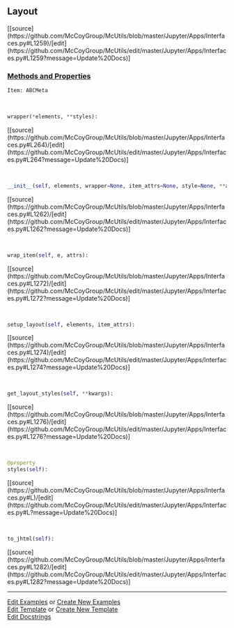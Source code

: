 ## <a id="McUtils.Jupyter.Apps.Interfaces.Layout">Layout</a> 
<div class="docs-source-link" markdown="1">
[[source](https://github.com/McCoyGroup/McUtils/blob/master/Jupyter/Apps/Interfaces.py#L1259)/[edit](https://github.com/McCoyGroup/McUtils/edit/master/Jupyter/Apps/Interfaces.py#L1259?message=Update%20Docs)]
</div>



<div class="collapsible-section">
 <div class="collapsible-section collapsible-section-header" markdown="1">
 
### <a class="collapse-link" data-toggle="collapse" href="#methods">Methods and Properties</a> <a class="float-right" data-toggle="collapse" href="#methods"><i class="fa fa-chevron-down"></i></a>

 </div>
 <div class="collapsible-section collapsible-section-body collapse" id="methods" markdown="1">

```python
Item: ABCMeta
```
<a id="McUtils.Jupyter.JHTML.JHTML.JHTML.Div" class="docs-object-method">&nbsp;</a> 
```python
wrapper(*elements, **styles): 
```
<div class="docs-source-link" markdown="1">
[[source](https://github.com/McCoyGroup/McUtils/blob/master/Jupyter/Apps/Interfaces.py#L264)/[edit](https://github.com/McCoyGroup/McUtils/edit/master/Jupyter/Apps/Interfaces.py#L264?message=Update%20Docs)]
</div>

<a id="McUtils.Jupyter.Apps.Interfaces.Layout.__init__" class="docs-object-method">&nbsp;</a> 
```python
__init__(self, elements, wrapper=None, item_attrs=None, style=None, **attrs): 
```
<div class="docs-source-link" markdown="1">
[[source](https://github.com/McCoyGroup/McUtils/blob/master/Jupyter/Apps/Interfaces.py#L1262)/[edit](https://github.com/McCoyGroup/McUtils/edit/master/Jupyter/Apps/Interfaces.py#L1262?message=Update%20Docs)]
</div>

<a id="McUtils.Jupyter.Apps.Interfaces.Layout.wrap_item" class="docs-object-method">&nbsp;</a> 
```python
wrap_item(self, e, attrs): 
```
<div class="docs-source-link" markdown="1">
[[source](https://github.com/McCoyGroup/McUtils/blob/master/Jupyter/Apps/Interfaces.py#L1272)/[edit](https://github.com/McCoyGroup/McUtils/edit/master/Jupyter/Apps/Interfaces.py#L1272?message=Update%20Docs)]
</div>

<a id="McUtils.Jupyter.Apps.Interfaces.Layout.setup_layout" class="docs-object-method">&nbsp;</a> 
```python
setup_layout(self, elements, item_attrs): 
```
<div class="docs-source-link" markdown="1">
[[source](https://github.com/McCoyGroup/McUtils/blob/master/Jupyter/Apps/Interfaces.py#L1274)/[edit](https://github.com/McCoyGroup/McUtils/edit/master/Jupyter/Apps/Interfaces.py#L1274?message=Update%20Docs)]
</div>

<a id="McUtils.Jupyter.Apps.Interfaces.Layout.get_layout_styles" class="docs-object-method">&nbsp;</a> 
```python
get_layout_styles(self, **kwargs): 
```
<div class="docs-source-link" markdown="1">
[[source](https://github.com/McCoyGroup/McUtils/blob/master/Jupyter/Apps/Interfaces.py#L1276)/[edit](https://github.com/McCoyGroup/McUtils/edit/master/Jupyter/Apps/Interfaces.py#L1276?message=Update%20Docs)]
</div>

<a id="McUtils.Jupyter.Apps.Interfaces.Layout.styles" class="docs-object-method">&nbsp;</a> 
```python
@property
styles(self): 
```
<div class="docs-source-link" markdown="1">
[[source](https://github.com/McCoyGroup/McUtils/blob/master/Jupyter/Apps/Interfaces.py#L)/[edit](https://github.com/McCoyGroup/McUtils/edit/master/Jupyter/Apps/Interfaces.py#L?message=Update%20Docs)]
</div>

<a id="McUtils.Jupyter.Apps.Interfaces.Layout.to_jhtml" class="docs-object-method">&nbsp;</a> 
```python
to_jhtml(self): 
```
<div class="docs-source-link" markdown="1">
[[source](https://github.com/McCoyGroup/McUtils/blob/master/Jupyter/Apps/Interfaces.py#L1282)/[edit](https://github.com/McCoyGroup/McUtils/edit/master/Jupyter/Apps/Interfaces.py#L1282?message=Update%20Docs)]
</div>

 </div>
</div>




___

[Edit Examples](https://github.com/McCoyGroup/McUtils/edit/gh-pages/ci/examples/McUtils/Jupyter/Apps/Interfaces/Layout.md) or 
[Create New Examples](https://github.com/McCoyGroup/McUtils/new/gh-pages/?filename=ci/examples/McUtils/Jupyter/Apps/Interfaces/Layout.md) <br/>
[Edit Template](https://github.com/McCoyGroup/McUtils/edit/gh-pages/ci/docs/McUtils/Jupyter/Apps/Interfaces/Layout.md) or 
[Create New Template](https://github.com/McCoyGroup/McUtils/new/gh-pages/?filename=ci/docs/templates/McUtils/Jupyter/Apps/Interfaces/Layout.md) <br/>
[Edit Docstrings](https://github.com/McCoyGroup/McUtils/edit/master/Jupyter/Apps/Interfaces.py#L1259?message=Update%20Docs)